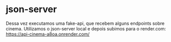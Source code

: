 # json-server
Dessa vez executamos uma fake-api, que recebem alguns endpoints sobre cinema.
Utilizamos o json-server local e depois subimos para o render.com:
https://api-cinema-a8oa.onrender.com/

